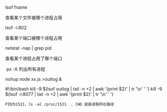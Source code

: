 
lsof fname

  查看某个文件被哪个进程占用

lsof -i:802

  查看某个端口被哪个进程占用

netstat -nap | grep pid 

  查看某个进程占用了哪个端口

​    ps -A 列出所有进程



nohup node xx.js >outlog &

#!/bin/bash
kill -9 $(lsof outlog | tail -n +2   |  awk '{print $2}' | tr '\n' ' ')
kill -9 $(lsof -i:8077 | tail -n +2   |  awk '{print $2}' | tr '\n' ' ')



```
PID为1521，ls -al /proc/1521  , CWD 就是进程所在路径
```



